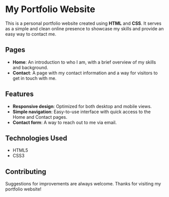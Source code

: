 # My Portfolio Website

This is a personal portfolio website created using **HTML** and **CSS**. It serves as a simple and clean online presence to showcase my skills and provide an easy way to contact me.

## Pages
- **Home**: An introduction to who I am, with a brief overview of my skills and background.
- **Contact**: A page with my contact information and a way for visitors to get in touch with me.

## Features
- **Responsive design**: Optimized for both desktop and mobile views.
- **Simple navigation**: Easy-to-use interface with quick access to the Home and Contact pages.
- **Contact form**: A way to reach out to me via email.

## Technologies Used
- HTML5
- CSS3

## Contributing

Suggestions for improvements are always welcome. Thanks for visiting my portfolio website!
